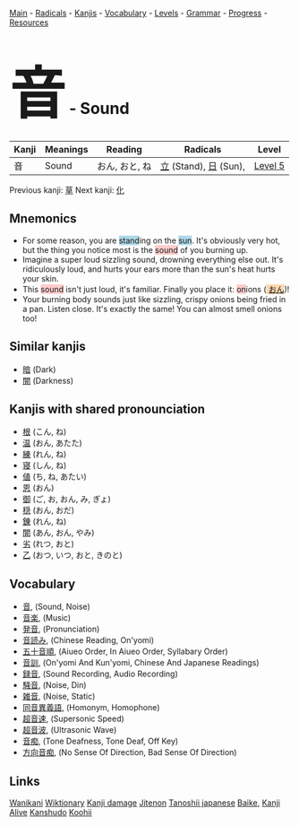 <style> bigfont {font-size: 100px}</style>
[Main](../README.md) -
[Radicals](../radicals.md) -
[Kanjis](../kanjis.md) -
[Vocabulary](../vocabulary.md) -
[Levels](../levels.md) -
[Grammar](../grammar.md) - 
[Progress](../progress.md) -
[Resources](../resources.md)
# <bigfont> 音</bigfont> - Sound 

| Kanji | Meanings | Reading | Radicals | Level |
| --- | --- | --- | --- | --- |
| 音 | Sound | おん, おと, ね | [立](../radicals/立.md) (Stand), [日](../radicals/日.md) (Sun),  | [Level 5](../levels/wk_level5.md) |

Previous kanji: [草](草.md) Next kanji: [化](化.md) 

## Mnemonics
 * For some reason, you are <span style="background-color:#ADD8E6"> stand</span>ing on the <span style="background-color:#ADD8E6"> sun</span>. It's obviously very hot, but the thing you notice most is the <span style="background-color:#ffcccb"> sound</span> of you burning up.
* Imagine a super loud sizzling sound, drowning everything else out. It's ridiculously loud, and hurts your ears more than the sun's heat hurts your skin.
* This <span style="background-color:#ffcccb"> sound</span> isn't just loud, it's familiar. Finally you place it: <span style="background-color:#ffcccb"> on</span>ions (<span style="background-color:#fed8b1"> [おん](https://jisho.org/search/おん)</span>)!
* Your burning body sounds just like sizzling, crispy onions being fried in a pan. Listen close. It's exactly the same! You can almost smell onions too! 


## Similar kanjis
 * [暗](暗.md) (Dark)
* [闇](闇.md) (Darkness)



## Kanjis with shared pronounciation
 * [根](根.md) (こん, ね)
* [温](温.md) (おん, あたた)
* [練](練.md) (れん, ね)
* [寝](寝.md) (しん, ね)
* [値](値.md) (ち, ね, あたい)
* [恩](恩.md) (おん)
* [御](御.md) (ご, お, おん, み, ぎょ)
* [穏](穏.md) (おん, おだ)
* [錬](錬.md) (れん, ね)
* [闇](闇.md) (あん, おん, やみ)
* [劣](劣.md) (れつ, おと)
* [乙](乙.md) (おつ, いつ, おと, きのと)



## Vocabulary
 * [音](../vocabulary/音.md), (Sound, Noise)
* [音楽](../vocabulary/音.md), (Music)
* [発音](../vocabulary/音.md), (Pronunciation)
* [音読み](../vocabulary/音.md), (Chinese Reading, On'yomi)
* [五十音順](../vocabulary/音.md), (Aiueo Order, In Aiueo Order, Syllabary Order)
* [音訓](../vocabulary/音.md), (On'yomi And Kun'yomi, Chinese And Japanese Readings)
* [録音](../vocabulary/音.md), (Sound Recording, Audio Recording)
* [騒音](../vocabulary/音.md), (Noise, Din)
* [雑音](../vocabulary/音.md), (Noise, Static)
* [同音異義語](../vocabulary/音.md), (Homonym, Homophone)
* [超音速](../vocabulary/音.md), (Supersonic Speed)
* [超音波](../vocabulary/音.md), (Ultrasonic Wave)
* [音痴](../vocabulary/音.md), (Tone Deafness, Tone Deaf, Off Key)
* [方向音痴](../vocabulary/音.md), (No Sense Of Direction, Bad Sense Of Direction)




## Links 


[Wanikani](https://www.wanikani.com/kanji/音)
[Wiktionary](https://en.wiktionary.org/wiki/音)
[Kanji damage](http://www.kanjidamage.com/kanji/search?utf8=✓&q=音)
[Jitenon](https://jitenon.com/kanji/音)
[Tanoshii japanese](https://www.tanoshiijapanese.com/dictionary/kanji.cfm?k=音)
[Baike](https://baike.baidu.com/item/音),
[Kanji Alive](https://app.kanjialive.com/音)
[Kanshudo](https://www.kanshudo.com/searchmn?q=音)
[Koohii](https://kanji.koohii.com/study/kanji/音)
